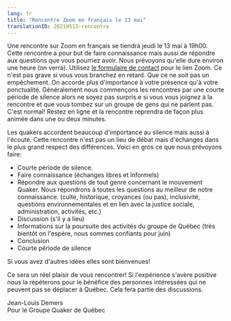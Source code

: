 ```yaml
---
lang: fr
title: "Rencontre Zoom en français le 13 mai"
translationID: 20210513-rencontre
---
```

Une rencontre sur Zoom en français se tiendra jeudi le 13 mai à 19h00. Cette rencontre a pour but de faire connaissance mais aussi de répondre aux questions que vous pourriez avoir. Nous prévoyons qu'elle dure environ une heure (on verra). Utilisez [le formulaire de contact](/contact-fr) pour le lien Zoom. Ce n'est pas grave si vous vous branchez en retard. Que ce ne soit pas un empêchement. On accorde plus d'importance à votre présence qu'à votre ponctualité. Généralement nous commençons les rencontres par une courte période de silence alors ne soyez pas surpris.e si vous vous joignez à la rencontre et que vous tombez sur un groupe de gens qui ne parlent pas. C'est normal! Restez en ligne et la rencontre reprendra de façon plus animée dans une ou deux minutes. 

Les quakers accordent beaucoup d'importance au silence mais aussi à l'écoute. Cette rencontre n'est pas un lieu de débat mais d'échanges dans le plus grand respect des différences. Voici en gros ce que nous prévoyons faire:

* Courte période de silence.
* Faire connaissance (échanges libres et informels)
* Répondre aux questions de tout genre concernant le mouvement Quaker. Nous répondrons à toutes les questions au meilleur de notre connaissance. (culte, historique, croyances (ou pas), inclusivité, questions environnementales et en lien avec la justice sociale, administration, activités, etc.)
* Discussion (s'il y a lieu)
* Informations sur la poursuite des activités du groupe de Québec (très bientôt on l'espère, nous sommes confiants pour juin)
* Conclusion
* Courte période de silence

Si vous avez d'autres idées elles sont bienvenues! 

Ce sera un réel plaisir de vous rencontrer! Si l'expérience s'avère positive nous la répéterons pour le bénéfice des personnes intéressées qui ne peuvent pas se déplacer à Québec. Cela fera partie des discussions.

Jean-Louis Demers  
Pour le Groupe Quaker de Québec
